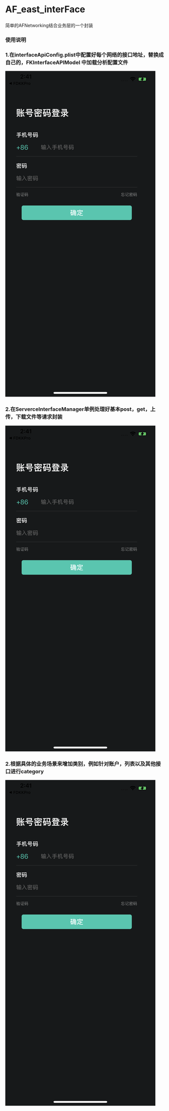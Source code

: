 # AF_east_interFace
### 
简单的AFNetworking结合业务层的一个封装


### 使用说明

### 1.在interfaceApiConfig.plist中配置好每个网络的接口地址，替换成自己的，FKInterfaceAPIModel 中加载分析配置文件

![image](https://github.com/SANSTONE/LFYFormView/blob/master/IMG_0545.PNG)

### 2.在ServerceInterfaceManager单例处理好基本post，get，上传，下载文件等请求封装

![image](https://github.com/SANSTONE/LFYFormView/blob/master/IMG_0545.PNG)

### 2.根据具体的业务场景来增加类别，例如针对账户，列表以及其他接口进行category

![image](https://github.com/SANSTONE/LFYFormView/blob/master/IMG_0545.PNG)
